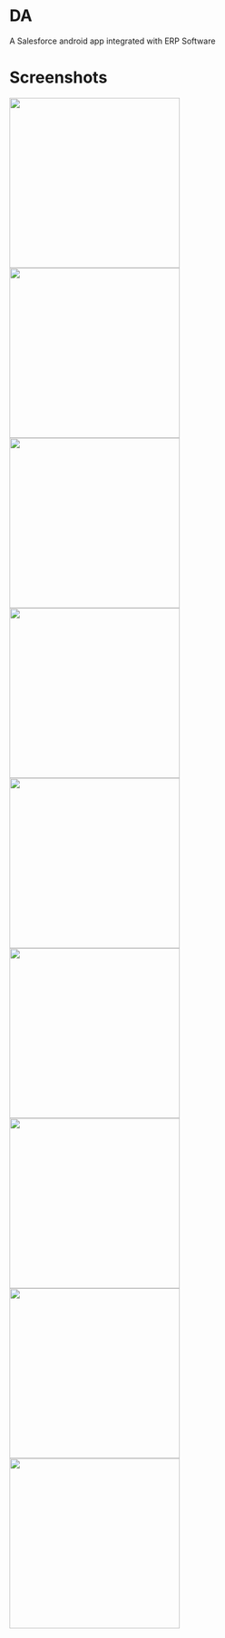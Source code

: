 # DA
A Salesforce android app integrated with ERP Software 

# Screenshots

<img src="Screenshots/1.png" width=300 ><span><img src="Screenshots/2.png" width=300 >
<img src="Screenshots/3.png" width=300 >
<img src="Screenshots/4.png" width=300 >
<img src="Screenshots/5.png" width=300 >
<img src="Screenshots/6.png" width=300 >
<img src="Screenshots/7.png" width=300 >
<img src="Screenshots/8.png" width=300 >
<img src="Screenshots/9.png" width=300 >

